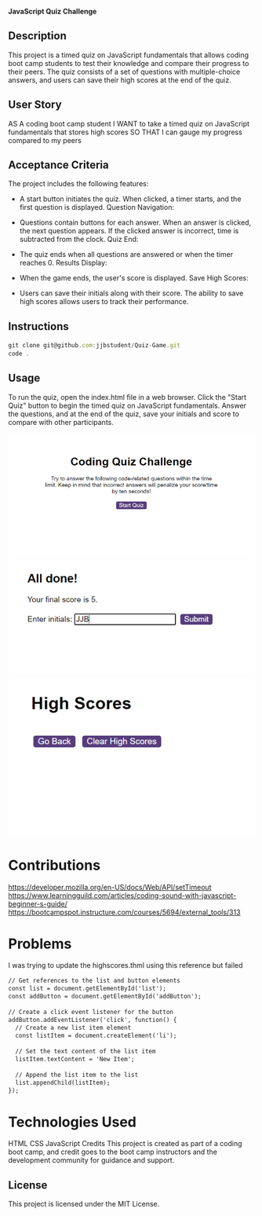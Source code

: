 **JavaScript Quiz Challenge**

## Description

This project is a timed quiz on JavaScript fundamentals that allows coding boot camp students to test their knowledge and compare their progress to their peers. The quiz consists of a set of questions with multiple-choice answers, and users can save their high scores at the end of the quiz.

## User Story

AS A coding boot camp student
I WANT to take a timed quiz on JavaScript fundamentals that stores high scores
SO THAT I can gauge my progress compared to my peers

## Acceptance Criteria

The project includes the following features:

- A start button initiates the quiz.
When clicked, a timer starts, and the first question is displayed.
Question Navigation:

- Questions contain buttons for each answer.
When an answer is clicked, the next question appears.
If the clicked answer is incorrect, time is subtracted from the clock.
Quiz End:

- The quiz ends when all questions are answered or when the timer reaches 0.
Results Display:

- When the game ends, the user's score is displayed.
Save High Scores:

- Users can save their initials along with their score.
The ability to save high scores allows users to track their performance.

## Instructions 
```javascript
git clone git@github.com:jjbstudent/Quiz-Game.git
code .
```

## Usage
To run the quiz, open the index.html file in a web browser. Click the "Start Quiz" button to begin the timed quiz on JavaScript fundamentals. Answer the questions, and at the end of the quiz, save your initials and score to compare with other participants.

![screen1](assets/ref/2.png)
![screen2](assets/ref/3.png)
![screen3](assets/ref/4.png)

# Contributions
https://developer.mozilla.org/en-US/docs/Web/API/setTimeout
https://www.learningguild.com/articles/coding-sound-with-javascript-beginner-s-guide/
https://bootcampspot.instructure.com/courses/5694/external_tools/313

# Problems 
I was trying to update the highscores.thml using this reference but failed 
```
// Get references to the list and button elements
const list = document.getElementById('list');
const addButton = document.getElementById('addButton');

// Create a click event listener for the button
addButton.addEventListener('click', function() {
  // Create a new list item element
  const listItem = document.createElement('li');
  
  // Set the text content of the list item
  listItem.textContent = 'New Item';

  // Append the list item to the list
  list.appendChild(listItem);
});
```

# Technologies Used
HTML
CSS
JavaScript
Credits
This project is created as part of a coding boot camp, and credit goes to the boot camp instructors and the development community for guidance and support.

## License
This project is licensed under the MIT License.



